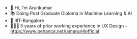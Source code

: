 - 👋 Hi, I’m Arunkumar
- 📚 Doing Post Graduate Diploma in Machine Learning & AI
- 🏫 IIIT-Bangalore
- 👨🏾‍💻 5 years of prior working experience in UX Design - https://www.behance.net/iamarun4official

<!---
arunkumar-ml-ai/arunkumar-ml-ai is a ✨ special ✨ repository because its `README.md` (this file) appears on your GitHub profile.
You can click the Preview link to take a look at your changes.
--->
